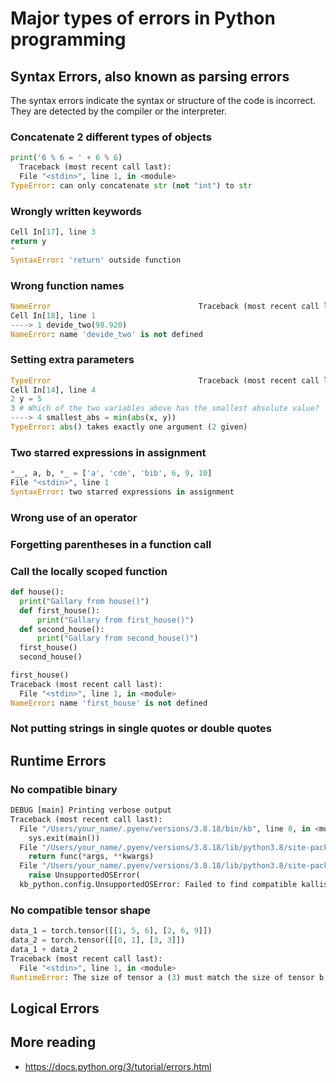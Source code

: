 # Major types of errors in Python programming
## Syntax Errors, also known as parsing errors
The syntax errors indicate the syntax or structure of the code is incorrect. They are detected by the compiler or the interpreter.
### Concatenate 2 different types of objects
  ```python
  print('6 % 6 = ' + 6 % 6)
    Traceback (most recent call last):
    File "<stdin>", line 1, in <module>
  TypeError: can only concatenate str (not "int") to str
  ```

### Wrongly written keywords
  ```python
  Cell In[17], line 3
  return y
  ^
  SyntaxError: 'return' outside function
  ```
### Wrong function names
  ```python
  NameError                                 Traceback (most recent call last)
  Cell In[18], line 1
  ----> 1 devide_two(98.920)
  NameError: name 'devide_two' is not defined
  ```
### Setting extra parameters
  ```python
  TypeError                                 Traceback (most recent call last)
  Cell In[14], line 4
  2 y = 5
  3 # Which of the two variables above has the smallest absolute value?
  ----> 4 smallest_abs = min(abs(x, y))
  TypeError: abs() takes exactly one argument (2 given)
  ```
### Two starred expressions in assignment
  ```python
  *__, a, b, *_ = ['a', 'cde', 'bib', 6, 9, 10]
  File "<stdin>", line 1
  SyntaxError: two starred expressions in assignment
  ```
### Wrong use of an operator
### Forgetting parentheses in a function call
### Call the locally scoped function
  ```python
  def house():
    print("Gallary from house()")
    def first_house():
        print("Gallary from first_house()")
    def second_house():
        print("Gallary from second_house()")
    first_house()
    second_house()

  first_house()
  Traceback (most recent call last):
    File "<stdin>", line 1, in <module>
  NameError: name 'first_house' is not defined
  ```
### Not putting strings in single quotes or double quotes

## Runtime Errors
### No compatible binary
  ```python
  DEBUG [main] Printing verbose output
  Traceback (most recent call last):
    File "/Users/your_name/.pyenv/versions/3.8.18/bin/kb", line 8, in <module>
      sys.exit(main())
    File "/Users/your_name/.pyenv/versions/3.8.18/lib/python3.8/site-packages/ngs_tools/logging.py", line 62, in inner
      return func(*args, **kwargs)
    File "/Users/your_name/.pyenv/versions/3.8.18/lib/python3.8/site-packages/kb_python/main.py", line 1583, in main
      raise UnsupportedOSError(
    kb_python.config.UnsupportedOSError: Failed to find compatible kallisto binary. Provide a compatible binary with the --kallisto option or    run kb compile."
  ```
### No compatible tensor shape
  ```python
  data_1 = torch.tensor([[1, 5, 6], [2, 6, 9]])
  data_2 = torch.tensor([[0, 1], [3, 3]])
  data_1 + data_2
  Traceback (most recent call last):
    File "<stdin>", line 1, in <module>
  RuntimeError: The size of tensor a (3) must match the size of tensor b (2) at non-singleton dimension 1
 ```

## Logical Errors

## More reading
- https://docs.python.org/3/tutorial/errors.html


